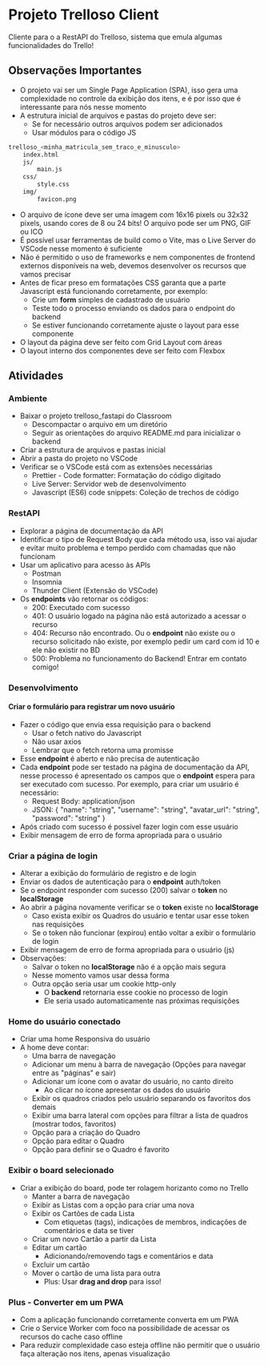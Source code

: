 # Projeto Trelloso Client

Cliente para o a RestAPI do Trelloso, sistema que emula algumas funcionalidades do Trello!

## Observações Importantes
- O projeto vai ser um Single Page Application (SPA), isso gera uma complexidade no controle da exibição dos itens, e é por isso que é interessante para nós nesse momento
- A estrutura inicial de arquivos e pastas do projeto deve ser:
    - Se for necessário outros arquivos podem ser adicionados
    - Usar módulos para o código JS
```bash
trelloso_<minha_matricula_sem_traco_e_minusculo>
    index.html
    js/    
        main.js
    css/
        style.css
    img/
        favicon.png
```
- O arquivo de ícone deve ser uma imagem com 16x16 pixels ou 32x32 pixels, usando cores de 8 ou 24 bits! O arquivo pode ser um PNG, GIF ou ICO 
- É possível usar ferramentas de build como o Vite, mas o Live Server do VSCode nesse momento é suficiente
- Não é permitido o uso de frameworks e nem componentes de frontend externos disponíveis na web, devemos desenvolver os recursos que vamos precisar
- Antes de ficar preso em formatações CSS garanta que a parte Javascript está funcionando corretamente, por exemplo:
    - Crie um **form** simples de cadastrado de usuário
    - Teste todo o processo enviando os dados para o endpoint do backend
    - Se estiver funcionando corretamente ajuste o layout para esse componente
- O layout da página deve ser feito com Grid Layout com áreas
- O layout interno dos componentes deve ser feito com Flexbox

## Atividades

### Ambiente
- Baixar o projeto trelloso_fastapi do Classroom
    - Descompactar o arquivo em um diretório
    - Seguir as orientações do arquivo README.md para inicializar o backend
- Criar a estrutura de arquivos e pastas inicial
- Abrir a pasta do projeto no VSCode
- Verificar se o VSCode está com as extensões necessárias
    - Prettier - Code formatter: Formatação do código digitado
    - Live Server: Servidor web de desenvolvimento
    - Javascript (ES6) code snippets: Coleção de trechos de código

### RestAPI
- Explorar a página de documentação da API
- Identificar o tipo de Request Body que cada método usa, isso vai ajudar e evitar muito problema e tempo perdido com chamadas que não funcionam
- Usar um aplicativo para acesso às APIs
    - Postman
    - Insomnia
    - Thunder Client (Extensão do VSCode)
- Os **endpoints** vão retornar os códigos:
    - 200: Executado com sucesso
    - 401: O usuário logado na página não está autorizado a acessar o recurso
    - 404: Recurso não encontrado. Ou o **endpoint** não existe ou o recurso solicitado não existe, por exemplo pedir um card com id 10 e ele não existir no BD
    - 500: Problema no funcionamento do Backend! Entrar em contato comigo!

### Desenvolvimento

#### Criar o formulário para registrar um novo usuário
- Fazer o código que envia essa requisição para o backend
    - Usar o fetch nativo do Javascript
    - Não usar axios
    - Lembrar que o fetch retorna uma promisse
- Esse **endpoint** é aberto e não precisa de autenticação
- Cada **endpoint** pode ser testado na página de documentação da API, nesse processo é apresentado os campos que o **endpoint** espera para ser executado com sucesso. Por exemplo, para criar um usuário é necessário:
    - Request Body: application/json
    - JSON: { "name": "string", "username": "string", "avatar_url": "string", "password": "string" }
- Após criado com sucesso é possível fazer login com esse usuário
- Exibir mensagem de erro de forma apropriada para o usuário

### Criar a página de login
- Alterar a exibição do formulário de registro e de login
- Enviar os dados de autenticação para o **endpoint** auth/token
- Se o endpoint responder com sucesso (200) salvar o **token** no **localStorage**
- Ao abrir a página novamente verificar se o **token** existe no **localStorage**
    - Caso exista exibir os Quadros do usuário e tentar usar esse token nas requisições
    - Se o token não funcionar (expirou) então voltar a exibir o formulário de login
- Exibir mensagem de erro de forma apropriada para o usuário (js)
- Observações:
    - Salvar o token no **localStorage** não é a opção mais segura
    - Nesse momento vamos usar dessa forma
    - Outra opção seria usar um cookie http-only
        - O **backend** retornaria esse cookie no processo de login
        - Ele seria usado automaticamente nas próximas requisições

### Home do usuário conectado
- Criar uma home Responsiva do usuário 
- A home deve contar:
    - Uma barra de navegação
    - Adicionar um menu à barra de navegação (Opções para navegar entre as "páginas" e sair)
    - Adicionar um ícone com o avatar do usuário, no canto direito
        - Ao clicar no ícone apresentar os dados do usuário
    - Exibir os quadros criados pelo usuário separando os favoritos dos demais
    - Exibir uma barra lateral com opções para filtrar a lista de quadros (mostrar todos, favoritos)
    - Opção para a criação do Quadro
    - Opção para editar o Quadro
    - Opção para definir se o Quadro é favorito

### Exibir o board selecionado
- Criar a exibição do board, pode ter rolagem horizanto como no Trello
    - Manter a barra de navegação
    - Exibir as Listas com a opção para criar uma nova	
    - Exibir os Cartões de cada Lista
        - Com etiquetas (tags), indicações de membros, indicações de comentários e data se tiver
    - Criar um novo Cartão a partir da Lista
    - Editar um cartão 
        - Adicionando/removendo tags e comentários e data
    - Excluir um cartão	
    - Mover o cartão de uma lista para outra
        - Plus: Usar **drag and drop** para isso!

### Plus - Converter em um PWA
- Com a aplicação funcionando corretamente converta em um PWA
- Crie o Service Worker com foco na possibilidade de acessar os recursos do cache caso offline
- Para reduzir complexidade caso esteja offline não permitir que o usuário faça alteração nos itens, apenas visualização
